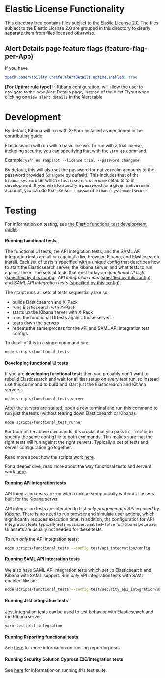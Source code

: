 # Elastic License Functionality

This directory tree contains files subject to the Elastic License 2.0.
The files subject to the Elastic License 2.0 are grouped in this directory to clearly separate them from files licensed otherwise.

## Alert Details page feature flags (feature-flag-per-App)

If you have:

```yaml
xpack.observability.unsafe.alertDetails.uptime.enabled: true
```

**[For Uptime rule type]** In Kibana configuration, will allow the user to navigate to the new Alert Details page, instead of the Alert Flyout when clicking on `View alert details` in the Alert table

# Development

By default, Kibana will run with X-Pack installed as mentioned in the [contributing guide](../CONTRIBUTING.md).

Elasticsearch will run with a basic license. To run with a trial license, including security, you can specifying that with the `yarn es` command.

Example: `yarn es snapshot --license trial --password changeme`

By default, this will also set the password for native realm accounts to the password provided (`changeme` by default). This includes that of the `kibana_system` user which `elasticsearch.username` defaults to in development. If you wish to specify a password for a given native realm account, you can do that like so: `--password.kibana_system=notsecure`

# Testing

For information on testing, see [the Elastic functional test development guide](https://www.elastic.co/guide/en/kibana/current/development-tests.html).

#### Running functional tests

The functional UI tests, the API integration tests, and the SAML API integration tests are all run against a live browser, Kibana, and Elasticsearch install. Each set of tests is specified with a unique config that describes how to start the Elasticsearch server, the Kibana server, and what tests to run against them. The sets of tests that exist today are _functional UI tests_ ([specified by this config](test/functional/config.base.js)), _API integration tests_ ([specified by this config](test/api_integration/config.ts)), and _SAML API integration tests_ ([specified by this config](test/security_api_integration/saml.config.ts)).

The script runs all sets of tests sequentially like so:

- builds Elasticsearch and X-Pack
- runs Elasticsearch with X-Pack
- starts up the Kibana server with X-Pack
- runs the functional UI tests against those servers
- tears down the servers
- repeats the same process for the API and SAML API integration test configs.

To do all of this in a single command run:

```sh
node scripts/functional_tests
```

#### Developing functional UI tests

If you are **developing functional tests** then you probably don't want to rebuild Elasticsearch and wait for all that setup on every test run, so instead use this command to build and start just the Elasticsearch and Kibana servers:

```sh
node scripts/functional_tests_server
```

After the servers are started, open a new terminal and run this command to run just the tests (without tearing down Elasticsearch or Kibana):

```sh
node scripts/functional_test_runner
```

For both of the above commands, it's crucial that you pass in `--config` to specify the same config file to both commands. This makes sure that the right tests will run against the right servers. Typically a set of tests and server configuration go together.

Read more about how the scripts work [here](../scripts/README.md).

For a deeper dive, read more about the way functional tests and servers work [here](../packages/kbn-test/README.mdx).

#### Running API integration tests

API integration tests are run with a unique setup usually without UI assets built for the Kibana server.

API integration tests are intended to test _only programmatic API exposed by Kibana_. There is no need to run browser and simulate user actions, which significantly reduces execution time. In addition, the configuration for API integration tests typically sets `optimize.enabled=false` for Kibana because UI assets are usually not needed for these tests.

To run _only_ the API integration tests:

```sh
node scripts/functional_tests --config test/api_integration/config
```

#### Running SAML API integration tests

We also have SAML API integration tests which set up Elasticsearch and Kibana with SAML support. Run _only_ API integration tests with SAML enabled like so:

```sh
node scripts/functional_tests --config test/security_api_integration/saml.config
```

#### Running Jest integration tests

Jest integration tests can be used to test behavior with Elasticsearch and the Kibana server.

```sh
yarn test:jest_integration
```

#### Running Reporting functional tests

See [here](./test/functional/apps/dashboard/group3/reporting/README.mdx) for more information on running reporting tests.

#### Running Security Solution Cypress E2E/integration tests

See [here](./solutions/security/plugins/security_solution//public/management/cypress/README.md) for information on running this test suite.
